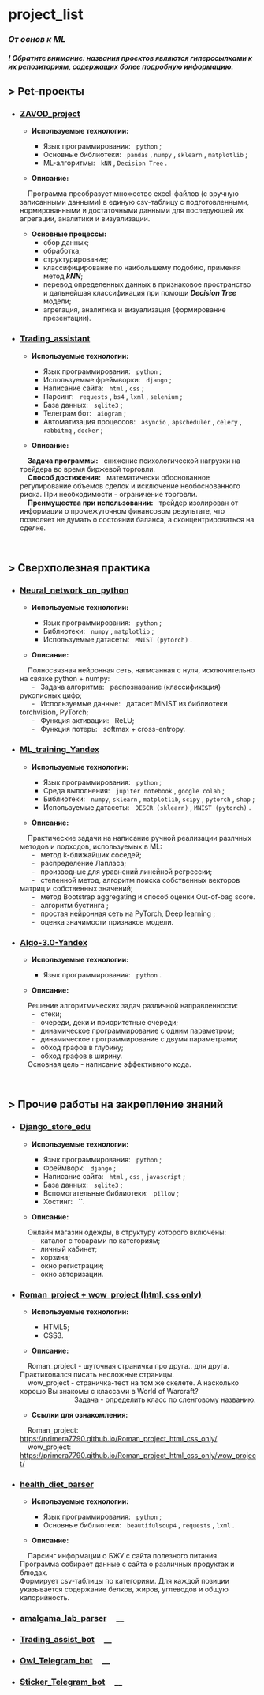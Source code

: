 # project_list
### _От основ к ML_

#### _! Обратите внимание: названия проектов являются гиперссылками к их репозиториям, содержащих более подробную информацию._

## **> Pet-проекты**
- ### [**ZAVOD_project**](https://github.com/primera7790/ZAVOD_project/tree/master/zavod) &nbsp; &nbsp;
  
  - **Используемые технологии:**
    - Язык программирования: &nbsp; `python` ;
    - Основные библиотеки: &nbsp; `pandas` , `numpy` , `sklearn` , `matplotlib` ;
    - ML-алгоритмы: &nbsp; `kNN` , `Decision Tree` .

  - **Описание:**<br>
  
  &nbsp; &nbsp; Программа преобразует множество excel-файлов (с вручную записанными данными) в единую csv-таблицу с подготовленными, нормированными и достаточными данными для последующей их агрегации, аналитики и визуализации.
  
  - **Основные процессы:**
    - сбор данных;
    - обработка;
    - структурирование;
    - классифицирование по наибольшему подобию, применяя метод ___kNN___;
    - перевод определенных данных в признаковое пространство и дальнейшая классификация при помощи ___Decision Tree___ модели;
    - агрегация, аналитика и визуализация (формирование презентации).

      
- ### [**Trading_assistant**](https://github.com/primera7790/Trading_assistant) &nbsp; &nbsp;

  - **Используемые технологии:**
    - Язык программирования: &nbsp; `python` ;
    - Используемые фреймворки: &nbsp; `django` ;
    - Написание сайта: &nbsp; `html` , `css` ;
    - Парсинг: &nbsp; `requests` , `bs4` , `lxml` , `selenium` ;
    - База данных: &nbsp; `sqlite3` ;
    - Телеграм бот: &nbsp; `aiogram` ;
    - Автоматизация процессов: &nbsp; `asyncio` , `apscheduler` , `celery` , `rabbitmq` , `docker` ;
    
  - **Описание:**<br>
  
  &nbsp; &nbsp; __Задача программы:__ &nbsp; снижение психологической нагрузки на трейдера во время биржевой торговли.<br>
  &nbsp; &nbsp; __Способ достижения:__ &nbsp; математически обоснованное регулирование объемов сделок и исключение необоснованного риска. При необходимости - ограничение торговли.<br>
  &nbsp; &nbsp; __Преимущества при использовании:__ &nbsp; трейдер изолирован от информации о промежуточном финансовом результате, что позволяет не думать о состоянии баланса, а сконцентрироваться на сделке.

<br>  

## **> Сверхполезная практика**
- ### [**Neural_network_on_python**](https://github.com/primera7790/Neural_network_on_python) &nbsp; &nbsp;

  - **Используемые технологии:**
    - Язык программирования: &nbsp; `python` ;
    - Библиотеки: &nbsp; `numpy` , `matplotlib` ;
    - Используемые датасеты: &nbsp; `MNIST (pytorch)` .

  - **Описание:**<br>
  
  &nbsp; &nbsp; Полносвязная нейронная сеть, написанная с нуля, исключительно на связке python + numpy:<br>
  &nbsp; &nbsp; &nbsp; - &nbsp; Задача алгоритма: &nbsp; распознавание (классификация) рукописных цифр;<br>
  &nbsp; &nbsp; &nbsp; - &nbsp; Используемые данные: &nbsp; датасет MNIST из библиотеки torchvision, PyTorch;<br>
  &nbsp; &nbsp; &nbsp; - &nbsp; Функция активации: &nbsp; ReLU;<br>
  &nbsp; &nbsp; &nbsp; - &nbsp; Функция потерь: &nbsp; softmax + cross-entropy.
      
- ### [**ML_training_Yandex**](https://github.com/primera7790/ML_training_Yandex) &nbsp; &nbsp;

  - **Используемые технологии:**
      - Язык программирования: &nbsp; `python` ;
      - Среда выполнения: &nbsp; `jupiter notebook` , `google colab` ;
      - Библиотеки: &nbsp; `numpy`, `sklearn` , `matplotlib`, `scipy` , `pytorch` , `shap` ;
      - Используемые датасеты: &nbsp; `DESCR (sklearn)` , `MNIST (pytorch)` .
  
   - **Описание:**<br>
  
    &nbsp; &nbsp; Практические задачи на написание ручной реализации разлчных методов и подходов, используемых в ML:<br>
    &nbsp; &nbsp; &nbsp; - &nbsp; метод k-ближайших соседей;<br>
    &nbsp; &nbsp; &nbsp; - &nbsp; распределение Лапласа;<br>
    &nbsp; &nbsp; &nbsp; - &nbsp; производные для уравнений линейной регрессии;<br>
    &nbsp; &nbsp; &nbsp; - &nbsp; степенной метод, алгоритм поиска собственных векторов матриц и собственных значений;<br>
    &nbsp; &nbsp; &nbsp; - &nbsp; метод Bootstrap aggregating и способ оценки Out-of-bag score.<br>
    &nbsp; &nbsp; &nbsp; - &nbsp; алгоритм бустинга ;<br>
    &nbsp; &nbsp; &nbsp; - &nbsp; простая нейронная сеть на PyTorch, Deep learning ;<br>
    &nbsp; &nbsp; &nbsp; - &nbsp; оценка значимости признаков модели.
    
- ### [**Algo-3.0-Yandex**](https://github.com/primera7790/Algo-3.0-Yandex) &nbsp; &nbsp;

  - **Используемые технологии:**
      - Язык программирования: &nbsp; `python` .
   
  - **Описание:**<br>
  
  &nbsp; &nbsp; Решение алгоритмических задач различной направленности:<br>
  &nbsp; &nbsp; &nbsp; - &nbsp; стеки;<br>
  &nbsp; &nbsp; &nbsp; - &nbsp; очереди, деки и приоритетные очереди;<br>
  &nbsp; &nbsp; &nbsp; - &nbsp; динамическое программирование с одним параметром;<br>
  &nbsp; &nbsp; &nbsp; - &nbsp; динамическое программирование с двумя параметрами;<br>
  &nbsp; &nbsp; &nbsp; - &nbsp; обход графов в глубину;<br>
  &nbsp; &nbsp; &nbsp; - &nbsp; обход графов в ширину.<br>
  &nbsp; &nbsp; Основная цель - написание эффективного кода.<br>

<br>
  
## **> Прочие работы на закрепление знаний**
- ### [**Django_store_edu**](https://github.com/primera7790/Django_store_edu) &nbsp; &nbsp;
  
  - **Используемые технологии:**
    - Язык программирования: &nbsp; `python` ;
    - Фреймворк: &nbsp; `django` ;
    - Написание сайта: &nbsp; `html` , `css` , `javascript` ;
    - База данных: &nbsp; `sqlite3` ;
    - Вспомогательные библиотеки: &nbsp; `pillow` ;
    - Хостинг: &nbsp; ``.

  - **Описание:**<br>
  
  &nbsp; &nbsp; Онлайн магазин одежды, в структуру которого включены:<br>
  &nbsp; &nbsp; &nbsp; - &nbsp; каталог с товарами по категориям;<br>
  &nbsp; &nbsp; &nbsp; - &nbsp; личный кабинет;<br>
  &nbsp; &nbsp; &nbsp; - &nbsp; корзина;<br>
  &nbsp; &nbsp; &nbsp; - &nbsp; окно регистрации;<br>
  &nbsp; &nbsp; &nbsp; - &nbsp; окно авторизации.<br>
    
      
- ### [**Roman_project + wow_project (html, css only)**](https://github.com/primera7790/Roman_project_html_css_only) &nbsp; &nbsp; 

  - **Используемые технологии:**
    - HTML5;
    - CSS3.
      
  - **Описание:**<br>

  &nbsp; &nbsp; Roman_project - шуточная страничка про друга.. для друга. Практиковался писать несложные страницы.<br>
  &nbsp; &nbsp; wow_project - страничка-тест на том же скелете. А насколько хорошо Вы знакомы с классами в World of Warcraft?<br>
  &nbsp;&nbsp;&nbsp;&nbsp;&nbsp;&nbsp;&nbsp;&nbsp;&nbsp;&nbsp;&nbsp;&nbsp;&nbsp;&nbsp;&nbsp;&nbsp;&nbsp;&nbsp;&nbsp;&nbsp;&nbsp;&nbsp;&nbsp;&nbsp;&nbsp;&nbsp;&nbsp;
  Задача - определить класс по сленговому названию.

  - **Ссылки для ознакомления:**<br>

  &nbsp; &nbsp; Roman_project: &nbsp; https://primera7790.github.io/Roman_project_html_css_only/ <br>
  &nbsp; &nbsp; wow_project: &nbsp; https://primera7790.github.io/Roman_project_html_css_only/wow_project/


- ### [**health_diet_parser**](https://github.com/primera7790/health_diet_parser) &nbsp; &nbsp;
  - **Используемые технологии:**
    - Язык программирования: &nbsp; `python` ;
    - Основные библиотеки: &nbsp; `beautifulsoup4` , `requests` , `lxml` .

  - **Описание:**<br>
  
  &nbsp; &nbsp; Парсинг информации о БЖУ с сайта полезного питания.<br>
  Программа собирает данные с сайта о различных продуктах и блюдах.<br>
  Формирует csv-таблицы по категориям. Для каждой позиции указывается содержание белков, жиров, углеводов и общую калорийность.<br>

  
- ### [**amalgama_lab_parser**](https://github.com/primera7790/amalgama_lab_parser) &nbsp; &nbsp; __
- ### [**Trading_assist_bot**](https://github.com/primera7790/Trading_assist_bot) &nbsp; &nbsp; __
- ### [**Owl_Telegram_bot**](https://github.com/primera7790/Owl_Telegram_bot) &nbsp; &nbsp; __
- ### [**Sticker_Telegram_bot**](https://github.com/primera7790/Sticker_Telegram_bot) &nbsp; &nbsp; __
